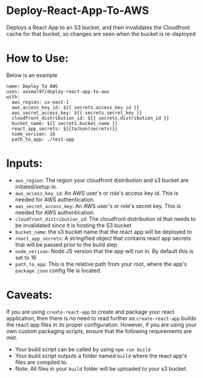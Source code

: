 # Deploy-React-App-To-AWS
Deploys a React App to an S3 bucket, and then invalidates the Cloudfront cache for that bucket, so changes are seen when the bucket is re-deployed
# How to Use: 
Below is an example
```
name: Deploy To AWS
uses: aasmal97/deploy-react-app-to-aws
with:
  aws_region: us-east-1
  aws_access_key_id: ${{ secrets.access_key_id }}
  aws_secret_access_key: ${{ secrets.secret_key }}
  cloudfront_distribution_id: ${{ secrets.distribution_id }}
  bucket_name: ${{ secrets.bucket_name }}
  react_app_secrets: ${{toJson(secrets)}}
  node_verison: 16
  path_to_app: ./test-app
```
# Inputs:
 - `aws_region`: The region your cloudfront distribution and s3 bucket are initated/setup in.
 - `aws_access_key_id`: An AWS user's or role's access key id. This is needed for AWS authentication.
 - `aws_secret_access_key`: An AWS user's or role's secret key. This is needed for AWS authentication.
 - `cloudfront_distribution_id`: The cloudfront distribution id that needs to be invalidated since it is hosting the S3 bucket
 - `bucket_name`: the s3 bucket name that the react app will be deployed to
 - `react_app_secrets`: A stringified object that contains react app secrets that will be passed prior to the build step
 - `node_verison`: Node JS version that the app will run in. By default this is set to 16
 - `path_to_app`: This is the relative path from your root, where the app's `package.json` config file is located.
# Caveats: 
If you are using `create-react-app` to create and package your react application, then there is no need to read further as `create-react-app` builds the react app files in its proper configuration. However, if you are using your own custom packaging scripts, ensure that the following requirements are met.
- Your build script can be called by using `npm run build` 
- Your build script outputs a folder named `build` where the react app's files are compiled to. 
- Note: All files in your `build` folder will be uploaded to your s3 bucket.

